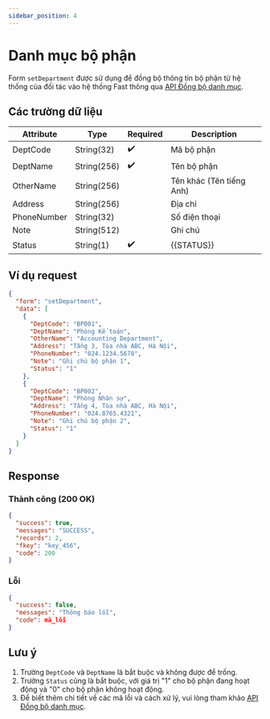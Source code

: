 ```yaml
---
sidebar_position: 4
---
```


# Danh mục bộ phận

Form `setDepartment` được sử dụng để đồng bộ thông tin bộ phận từ hệ thống của đối tác vào hệ thống Fast thông qua [API Đồng bộ danh mục](../sync-data).

## Các trường dữ liệu

| Attribute    | Type        | Required | Description          |
|--------------|-------------|----------|----------------------|
| DeptCode     | String(32)  | ✔️       | Mã bộ phận           |
| DeptName     | String(256) | ✔️       | Tên bộ phận          |
| OtherName    | String(256) |          | Tên khác (Tên tiếng Anh) |
| Address      | String(256) |          | Địa chỉ              |
| PhoneNumber  | String(32) |          | Số điện thoại        |
| Note         | String(512) |          | Ghi chú       |
| Status       | String(1)   | ✔️       | {{STATUS}} |

## Ví dụ request

```json
{
  "form": "setDepartment",
  "data": [
    {
      "DeptCode": "BP001",
      "DeptName": "Phòng Kế toán",
      "OtherName": "Accounting Department",
      "Address": "Tầng 3, Tòa nhà ABC, Hà Nội",
      "PhoneNumber": "024.1234.5678",
      "Note": "Ghi chú bộ phận 1",
      "Status": "1"
    },
    {
      "DeptCode": "BP002",
      "DeptName": "Phòng Nhân sự",
      "Address": "Tầng 4, Tòa nhà ABC, Hà Nội",
      "PhoneNumber": "024.8765.4321",
      "Note": "Ghi chú bộ phận 2",
      "Status": "1"
    }
  ]
}
```

## Response

### Thành công (200 OK)

```json
{
  "success": true,
  "messages": "SUCCESS",
  "records": 2,
  "fkey": "key_456",
  "code": 200
}
```

### Lỗi

```json
{
  "success": false,
  "messages": "Thông báo lỗi",
  "code": mã_lỗi
}
```

## Lưu ý

1. Trường `DeptCode` và `DeptName` là bắt buộc và không được để trống.
2. Trường `Status` cũng là bắt buộc, với giá trị "1" cho bộ phận đang hoạt động và "0" cho bộ phận không hoạt động.
3. Để biết thêm chi tiết về các mã lỗi và cách xử lý, vui lòng tham khảo [API Đồng bộ danh mục](../sync-data).